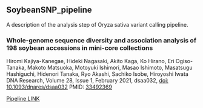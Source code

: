 ## SoybeanSNP_pipeline
A description of the analysis step of Oryza sativa variant calling pipeline.

### Whole-genome sequence diversity and association analysis of 198 soybean accessions in mini-core collections
Hiromi Kajiya-Kanegae, Hideki Nagasaki, Akito Kaga, Ko Hirano, Eri Ogiso-Tanaka, Makoto Matsuoka, Motoyuki Ishimori, Masao Ishimoto, Masatsugu Hashiguchi, Hidenori Tanaka, Ryo Akashi, Sachiko Isobe, Hiroyoshi Iwata 
DNA Research, Volume 28, Issue 1, February 2021, dsaa032, 
[doi: 10.1093/dnares/dsaa032](https://doi.org/10.1093/dnares/dsaa032)
PMID: [33492369](https://pubmed.ncbi.nlm.nih.gov/33492369/)   

[Pipeline LINK](https://github.com/hkanegae/SoybeanSNP_pipeline/blob/master/PMID33492369.md) 
